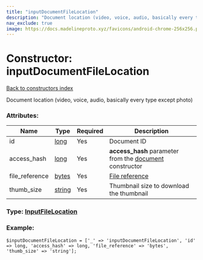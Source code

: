 ```yaml
---
title: "inputDocumentFileLocation"
description: "Document location (video, voice, audio, basically every type except photo)"
nav_exclude: true
image: https://docs.madelineproto.xyz/favicons/android-chrome-256x256.png
---
```

# Constructor: inputDocumentFileLocation  
[Back to constructors index](/API_docs/constructors/index.html)



Document location (video, voice, audio, basically every type except photo)

### Attributes:

| Name     |    Type       | Required | Description |
|----------|---------------|----------|-------------|
|id|[long](/API_docs/types/long.html) | Yes|Document ID|
|access\_hash|[long](/API_docs/types/long.html) | Yes|**access\_hash** parameter from the [document](../constructors/document.html) constructor|
|file\_reference|[bytes](/API_docs/types/bytes.html) | Yes|[File reference](https://core.telegram.org/api/file-references)|
|thumb\_size|[string](/API_docs/types/string.html) | Yes|Thumbnail size to download the thumbnail|



### Type: [InputFileLocation](/API_docs/types/InputFileLocation.html)


### Example:

```
$inputDocumentFileLocation = ['_' => 'inputDocumentFileLocation', 'id' => long, 'access_hash' => long, 'file_reference' => 'bytes', 'thumb_size' => 'string'];
```  
